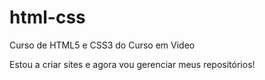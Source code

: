 # html-css
 Curso de HTML5 e CSS3 do Curso em Video

 Estou a criar sites e agora vou gerenciar meus repositórios!
